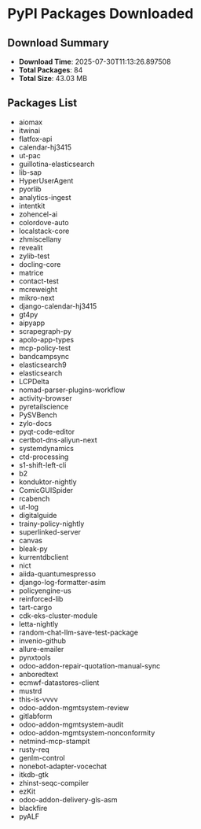 # PyPI Packages Downloaded

## Download Summary
- **Download Time**: 2025-07-30T11:13:26.897508
- **Total Packages**: 84
- **Total Size**: 43.03 MB

## Packages List
- aiomax
- itwinai
- flatfox-api
- calendar-hj3415
- ut-pac
- guillotina-elasticsearch
- lib-sap
- HyperUserAgent
- pyorlib
- analytics-ingest
- intentkit
- zohencel-ai
- colordove-auto
- localstack-core
- zhmiscellany
- revealit
- zylib-test
- docling-core
- matrice
- contact-test
- mcreweight
- mikro-next
- django-calendar-hj3415
- gt4py
- aipyapp
- scrapegraph-py
- apolo-app-types
- mcp-policy-test
- bandcampsync
- elasticsearch9
- elasticsearch
- LCPDelta
- nomad-parser-plugins-workflow
- activity-browser
- pyretailscience
- PySVBench
- zylo-docs
- pyqt-code-editor
- certbot-dns-aliyun-next
- systemdynamics
- ctd-processing
- s1-shift-left-cli
- b2
- konduktor-nightly
- ComicGUISpider
- rcabench
- ut-log
- digitalguide
- trainy-policy-nightly
- superlinked-server
- canvas
- bleak-py
- kurrentdbclient
- nict
- aiida-quantumespresso
- django-log-formatter-asim
- policyengine-us
- reinforced-lib
- tart-cargo
- cdk-eks-cluster-module
- letta-nightly
- random-chat-llm-save-test-package
- invenio-github
- allure-emailer
- pynxtools
- odoo-addon-repair-quotation-manual-sync
- anboredtext
- ecmwf-datastores-client
- mustrd
- this-is-vvvv
- odoo-addon-mgmtsystem-review
- gitlabform
- odoo-addon-mgmtsystem-audit
- odoo-addon-mgmtsystem-nonconformity
- netmind-mcp-stampit
- rusty-req
- genlm-control
- nonebot-adapter-vocechat
- itkdb-gtk
- zhinst-seqc-compiler
- ezKit
- odoo-addon-delivery-gls-asm
- blackfire
- pyALF
